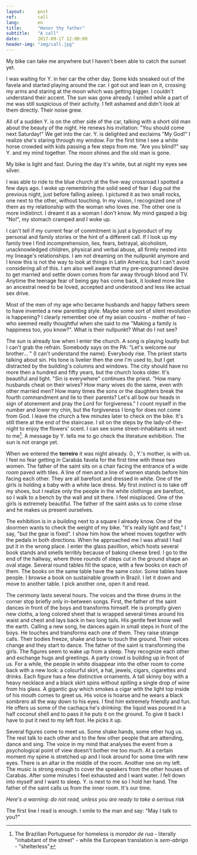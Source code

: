 ```yaml
---
layout:     post
ref:		call
lang: 		en
title:      "Honor thy father"
subtitle:   "A call"
date:       2017-09-17 12:00:00
header-img: "img/call.jpg"
---
```


My bike can take me anywhere but I haven't been able to catch the sunset yet. 

I was waiting for Y. in her car the other day. Some kids sneaked out of the favela and started playing around the car. I got out and lean on it, crossing my arms and staring at the moon which was getting bigger. I couldn't understand their accent. The sun was gone already. I smiled while a part of me was still suspicious of their activity. I felt ashamed and didn't look at them directly. Their noise grew.

All of a sudden Y. is on the other side of the car, talking with a short old man about the beauty of the night. He renews his invitation: "You should come next Saturday!" We get into the car. Y. is delighted and exclaims "My God!" I realize she's staring through my window. For the first time I see a white horse crowded with kids passing a few steps from me. "Are you blind?" say Y. and my mind together. The moon shines and the old man is gone.

My bike is light and fast. During the day it's white, but at night my eyes see silver.

I was able to ride to the blue church at the five-way crossroad I spotted a few days ago. I woke up remembring the solid seed of fear I dug out the previous night, just before falling asleep. I pictured it as two small rocks, one next to the other, without touching. In my vision, I recognized one of them as my relationship with the woman who loves me. The other one is more indistinct. I dreamt it as a woman I don't know. My mind gasped a big "No!", my stomach cramped and I woke up.

I can't tell if my current fear of commitment is just a byproduct of my personal and family stories or the hint of a different call. If I look up my family tree I find incomprehension, lies, fears, betrayal, alcoholism, unacknowledged children, physical and verbal abuse, all firmly nested into my lineage's relationships. I am not dreaming on the nullpunkt anymore and I know this is not the way to look at things in Latin America, but I can't avoid considering all of this. I am also well aware that my pre-programmed desire to get married and settle down comes from far away through blood and TV. Anytime the teenage fear of being gay has come back, it looked more like an ancestral need to be loved, accepted and understood and less like actual sex drive.

Most of the men of my age who became husbands and happy fathers seem to have invented a new parenting style. Maybe some sort of silent revolution is happening? I clearly remember one of my asian cousins - mother of two - who seemed really thoughtful when she said to me "Making a family is happiness too, you know?". What is their nullpunkt? What do I not see?

The sun is already low when I enter the church. A song is playing loudly but I can't grab the refrain. Somebody says on the PA: "Let's welcome our brother... " (I can't understand the name). Everybody rise. The priest starts talking about sin. His tone is livelier then the one I'm used to, but I get distracted by the building's columns and windows. The city should have no more then a hundred and fifty years, but the church looks older. It's beautiful and light.
"Sin is everywhere" continues the priest. "How many husbands cheat on their wives? How many wives do the same, even with other married men? How many times the sons or the daughters break the fourth commandment and lie to their parents? Let's all bow our heads in sign of atonement and pray the Lord for forgiveness."
I count myself in the number and lower my chin, but the forgiveness I long for does not come from God. I leave the church a few minutes later to check on the bike. It's still there at the end of the staircase. I sit on the steps by the lady-of-the-night to enjoy the flowers' scent. I can see some street-inhabitants sit next to me[^homeless]. A message by Y. tells me to go check the literature exhibition. The sun is not orange yet.

When we entered the **terreiro** it was night already. 0., Y.'s mother, is with us. I feel no fear getting in Carabás favela for the first time with these two women. The father of the saint sits on a chair facing the entrance of a wide room paved with tiles. A line of men and a line of women stands before him facing each other. They are all barefoot and dressed in white. One of the girls is holding a baby with a white lace dress. My first instinct is to take off my shoes, but I realize only the people in the white clothings are barefoot, so I walk to a bench by the wall and sit there. I feel misplaced. One of the girls is extremely beautiful. The father of the saint asks us to come close and he makes us present ourselves.

The exhibition is in a building next to a square I already know. One of the doormen wants to check the weight of my bike. "It's really light and fast," I say, "but the gear is fixed". I show him how the wheel moves together with the pedals in both directions. When he approached me I was afraid I had put it in the wrong place. I enter the glass pavillion, which hosts several book stands and smells terribly because of baking cheese bred. I go to the end of the hallway, where three rounds of steps cut in the ground shape an oval stage. Several round tables fill the space, with a few books on each of them. The books on the same table have the same color. Some tables have people. I browse a book on sustainable growth in Brazil. I let it down and move to another table. I pick another one, open it and read.

The cerimony lasts several hours. The voices and the three drums in the corner stop briefly only in-between songs. First, the father of the saint dances in front of the boys and transforms himself. He is promptly given new cloths, a long colored sheet that is wrapped several times around his waist and chest and lays back in two long tails. His gentle feet know well the earth. Calling a new song, he dances again in small steps in front of the boys. He touches and transforms each one of them. They raise strange calls. Their bodies freeze, shake and bow to touch the ground. Their voices change and they start to dance. 
The father of the saint is transforming the girls. The figures seem to wake up from a sleep. They recognize each other and exchange hugs and greetings. A party crowd is building up in front of us.
For a while, the people in white disappear into the other room to come back with a new look: a colourful skirt, a hat, jewels, cigars, cigarettes and drinks. Each figure has a few distinctive ornaments.  A tall skinny boy with a heavy necklace and a black skirt spins without spilling a single drop of wine from his glass. A gigantic guy which smokes a cigar with the light top inside of his mouth comes to greet us. His voice is hoarse and he wears a black sombrero all the way down to his eyes. I find him extremely friendly and fun. He offers us some of the cachaça he's drinking: the liquid was poured in a half coconut shell and to pass it he puts it on the ground. To give it back I have to put it next to my left foot. He picks it up.

Several figures come to meet us. Some shake hands, some other hug us. The rest talk to each other and to the few other people that are attending, dance and sing. The voice in my mind that analyses the event from a psychological point of view doesn't bother me too much. At a certain moment my spine is stretched up and I look around for some time with new eyes. There is an altar in the middle of the room. Another one on my left. The music is strong enough to cover the speakers from the other houses of Carabás. 
After some minutes I feel exhausted and I want water. I fell down into myself and I want to sleep. Y. is next to me so I hold her hand. The father of the saint calls us from the inner room. It's our time.

*Here's a warning: do not read, unless you are ready to take a serious risk*

The first line I read is enough. I smile to the man and say: "May I talk to you?"


[^homeless]: The Brazilian Portuguese for homeless is *morador de rua* - literally "inhabitant of the street" - while the European translation is *sem-abrigo* - "shelterless"